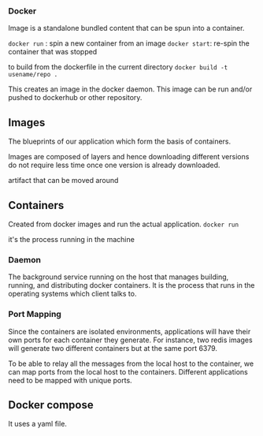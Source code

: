 ### Docker
Image is a standalone bundled content that can be spun into a container.

`docker run` : spin a new container from an image
`docker start`: re-spin the container that was stopped

to build from the dockerfile in the current directory
`docker build -t usename/repo .`

This creates an image in the docker daemon. This image can be run and/or pushed to dockerhub or other repository.

## Images
The blueprints of our application which form the basis of containers.

Images are composed of layers and hence downloading different versions do not require less time once one version is already downloaded.

artifact that can be moved around

## Containers
Created from docker images and run the actual application. `docker run`

it's the process running in the machine

### Daemon
The background service running on the host that manages building, running, and distributing docker containers. It is the process that runs in the operating systems which client talks to.

### Port Mapping
Since the containers are isolated environments, applications will have their own ports for each container they generate. For instance, two redis images will generate two different containers but at the same port 6379. 

To be able to relay all the messages from the local host to the container, we can map ports from the local host to the containers. Different applications need to be mapped with unique ports.

## Docker compose
It uses a yaml file.

